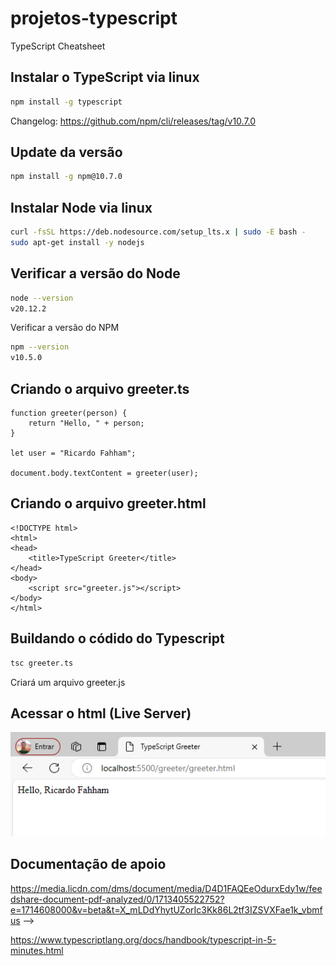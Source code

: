 # projetos-typescript

TypeScript Cheatsheet

## Instalar o TypeScript via linux

```bash
npm install -g typescript
```

Changelog: https://github.com/npm/cli/releases/tag/v10.7.0

## Update da versão

```bash
npm install -g npm@10.7.0
```


## Instalar Node via linux

```bash
curl -fsSL https://deb.nodesource.com/setup_lts.x | sudo -E bash -
sudo apt-get install -y nodejs
```

## Verificar a versão do Node

```bash
node --version
v20.12.2
```

Verificar a versão do NPM

```bash
npm --version
v10.5.0
```

## Criando o arquivo greeter.ts

    function greeter(person) {
        return "Hello, " + person;
    }
    
    let user = "Ricardo Fahham";
    
    document.body.textContent = greeter(user);

## Criando o arquivo greeter.html

    <!DOCTYPE html>
    <html>
    <head>
        <title>TypeScript Greeter</title>
    </head>
    <body>
        <script src="greeter.js"></script>
    </body>
    </html>

## Buildando o códido do Typescript

```bash
tsc greeter.ts
```
Criará um arquivo greeter.js

## Acessar o html (Live Server)

![Greeter](./greeter/greeter.png)

## Documentação de apoio
https://media.licdn.com/dms/document/media/D4D1FAQEeOdurxEdy1w/feedshare-document-pdf-analyzed/0/1713405522752?e=1714608000&v=beta&t=X_mLDdYhytUZorIc3Kk86L2tf3IZSVXFae1k_vbmfus -->

https://www.typescriptlang.org/docs/handbook/typescript-in-5-minutes.html